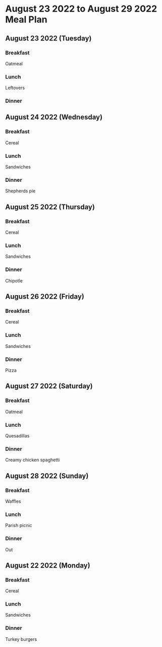 # August 23 2022 to August 29 2022 Meal Plan

## August 23 2022 (Tuesday)

### Breakfast

Oatmeal

### Lunch

Leftovers

### Dinner



## August 24 2022 (Wednesday)

### Breakfast

Cereal

### Lunch

Sandwiches 

### Dinner

Shepherds pie 

## August 25 2022 (Thursday)

### Breakfast 

Cereal 

### Lunch

Sandwiches

### Dinner

Chipotle 

## August 26 2022 (Friday)

### Breakfast 

Cereal

### Lunch 

Sandwiches 

### Dinner

Pizza

## August 27 2022 (Saturday)

### Breakfast 

Oatmeal 

### Lunch 

Quesadillas 

### Dinner 

Creamy chicken spaghetti 

## August 28 2022 (Sunday)

### Breakfast 

Waffles

### Lunch 

Parish picnic

### Dinner 

Out

## August 22 2022 (Monday)

### Breakfast 

Cereal

### Lunch 

Sandwiches 

### Dinner 

Turkey burgers
